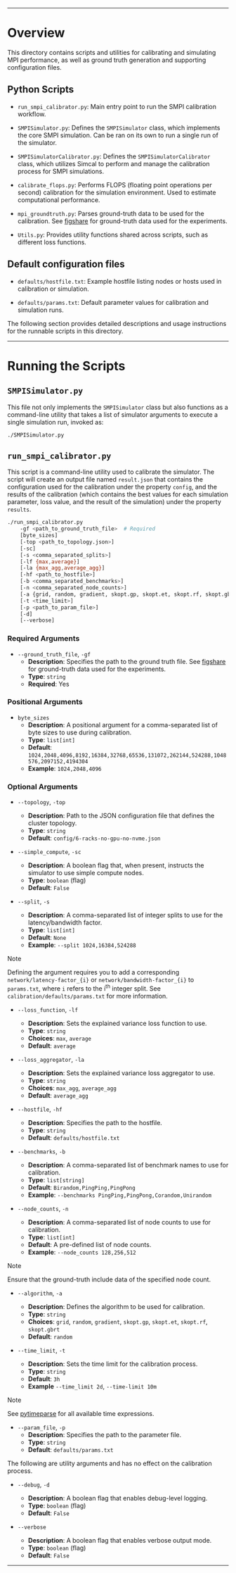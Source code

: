 
---
# Overview

This directory contains scripts and utilities for calibrating and simulating MPI performance, as well as ground truth generation and supporting configuration files.

## Python Scripts
- `run_smpi_calibrator.py`: Main entry point to run the SMPI calibration workflow.

- `SMPISimulator.py`: Defines the `SMPISimulator` class, which implements the core SMPI simulation. Can be ran on its own to run a single run of the simulator.

- `SMPISimulatorCalibrator.py`: Defines the `SMPISimulatorCalibrator` class, which utilizes Simcal to perform and manage the calibration process for SMPI simulations.

- `calibrate_flops.py`: Performs FLOPS (floating point operations per second) calibration for the simulation environment. Used to estimate computational performance.

- `mpi_groundtruth.py`: Parses ground-truth data to be used for the calibration. See [figshare](https://doi.org/10.6084/m9.figshare.30132955) for ground-truth data used for the experiments.

- `Utils.py`: Provides utility functions shared across scripts, such as different loss functions.

## Default configuration files

- `defaults/hostfile.txt`: Example hostfile listing nodes or hosts used in calibration or simulation.

- `defaults/params.txt`: Default parameter values for calibration and simulation runs.

The following section provides detailed descriptions and usage instructions for the runnable scripts in this directory.

---

# Running the Scripts

## `SMPISimulator.py`
This file not only implements the `SMPISimulator` class but also functions as a command-line utility that takes a list of simulator arguments to execute a single simulation run, invoked as:

```bash
./SMPISimulator.py
```

## `run_smpi_calibrator.py`
This script is a command-line utility used to calibrate the simulator. The script will create an output file named `result.json` that contains the configuration used for the calibration under the property `config`, and the results of the calibration (which contains the best values for each simulation parameter, loss value, and the result of the simulation) under the property `results`.

```bash
./run_smpi_calibrator.py
    -gf <path_to_ground_truth_file>  # Required
    [byte_sizes]
    [-top <path_to_topology.json>]
    [-sc]
    [-s <comma_separated_splits>]
    [-lf {max,average}]
    [-la {max_agg,average_agg}]
    [-hf <path_to_hostfile>]
    [-b <comma_separated_benchmarks>]
    [-n <comma_separated_node_counts>]
    [-a {grid, random, gradient, skopt.gp, skopt.et, skopt.rf, skopt.gbrt}]
    [-t <time_limit>]
    [-p <path_to_param_file>]
    [-d]
    [--verbose]
```

### Required Arguments

* `--ground_truth_file`, `-gf`
    * **Description**: Specifies the path to the ground truth file. See [figshare](https://doi.org/10.6084/m9.figshare.30132955) for ground-truth data used for the experiments.
    * **Type**: `string`
    * **Required**: Yes

### Positional Arguments

* `byte_sizes`
    * **Description**: A positional argument for a comma-separated list of byte sizes to use during calibration.
    * **Type**: `list[int]`
    * **Default**: `1024,2048,4096,8192,16384,32768,65536,131072,262144,524288,1048576,2097152,4194304`
    * **Example**: `1024,2048,4096`

### Optional Arguments

* `--topology`, `-top`
    * **Description**: Path to the JSON configuration file that defines the cluster topology.
    * **Type**: `string`
    * **Default**: `config/6-racks-no-gpu-no-nvme.json`

* `--simple_compute`, `-sc`
    * **Description**: A boolean flag that, when present, instructs the simulator to use simple compute nodes.
    * **Type**: `boolean` (flag)
    * **Default**: `False`

* `--split`, `-s`
    * **Description**: A comma-separated list of integer splits to use for the latency/bandwidth factor.
    * **Type**: `list[int]`
    * **Default**: `None`
    * **Example**: `--split 1024,16384,524288`
> [!NOTE]
>  Defining the argument requires you to add a corresponding `network/latency-factor_{i}` or `network/bandwidth-factor_{i}` to `params.txt`, where `i` refers to the i<sup>th</sup> integer split. See `calibration/defaults/params.txt` for more information.

* `--loss_function`, `-lf`
    * **Description**: Sets the explained variance loss function to use.
    * **Type**: `string`
    * **Choices**: `max`, `average`
    * **Default**: `average`

* `--loss_aggregator`, `-la`
    * **Description**: Sets the explained variance loss aggregator to use.
    * **Type**: `string`
    * **Choices**: `max_agg`, `average_agg`
    * **Default**: `average_agg`

* `--hostfile`, `-hf`
    * **Description**: Specifies the path to the hostfile.
    * **Type**: `string`
    * **Default**: `defaults/hostfile.txt`

* `--benchmarks`, `-b`
    * **Description**: A comma-separated list of benchmark names to use for calibration.
    * **Type**: `list[string]`
    * **Default**: `Birandom,PingPing,PingPong`
    * **Example**: `--benchmarks PingPing,PingPong,Corandom,Unirandom`

* `--node_counts`, `-n`
    * **Description**: A comma-separated list of node counts to use for calibration.
    * **Type**: `list[int]`
    * **Default**: A pre-defined list of node counts.
    * **Example**: `--node_counts 128,256,512`
>[!NOTE]
> Ensure that the ground-truth include data of the specified node count.

* `--algorithm`, `-a`
    * **Description**: Defines the algorithm to be used for calibration.
    * **Type**: `string`
    * **Choices**: `grid`, `random`, `gradient`, `skopt.gp`, `skopt.et`, `skopt.rf`, `skopt.gbrt`
    * **Default**: `random`

* `--time_limit`, `-t`
    * **Description**: Sets the time limit for the calibration process.
    * **Type**: `string`
    * **Default**: `3h`
    * **Example** `--time_limit 2d`, `--time-limit 10m`
>[!NOTE]
> See [pytimeparse](https://github.com/wroberts/pytimeparse) for all available time expressions.

* `--param_file`, `-p`
    * **Description**: Specifies the path to the parameter file.
    * **Type**: `string`
    * **Default**: `defaults/params.txt`

The following are utility arguments and has no effect on the calibration process.

* `--debug`, `-d`
    * **Description**: A boolean flag that enables debug-level logging.
    * **Type**: `boolean` (flag)
    * **Default**: `False`

* `--verbose`
    * **Description**: A boolean flag that enables verbose output mode.
    * **Type**: `boolean` (flag)
    * **Default**: `False`

---
